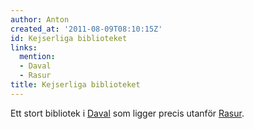 ```yaml
---
author: Anton
created_at: '2011-08-09T08:10:15Z'
id: Kejserliga biblioteket
links:
  mention:
  - Daval
  - Rasur
title: Kejserliga biblioteket
---
```


Ett stort bibliotek i [Daval] som ligger precis utanför [Rasur].

  [Daval]: Daval
  [Rasur]: Rasur
